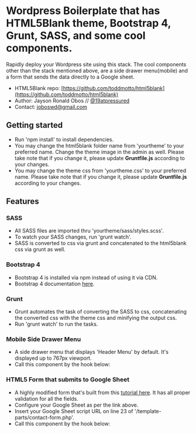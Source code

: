 # Wordpress Boilerplate that has HTML5Blank theme, Bootstrap 4, Grunt, SASS, and some cool components.

Rapidly deploy your Wordpress site using this stack. The cool components other than the stack mentioned above, are a side drawer menu(mobile) and a form that sends the data directly to a Google sheet.

* HTML5Blank repo: [https://github.com/toddmotto/html5blank](https://github.com/toddmotto/html5blank)
* Author: Jayson Ronald Obos // [@19atpressured](http://twitter.com/19atpressured)
* Contact: [joboswd@gmail.com](mailto:joboswd@gmail.com)

## Getting started
* Run 'npm install' to install dependencies.
* You may change the html5blank folder name from 'yourtheme' to your preferred name. Change the theme image in the admin as well. Please take note that if you change it, please update **Gruntfile.js** according to your changes.
* You may change the theme css from 'yourtheme.css' to your preferred name. Please take note that if you change it, please update **Gruntfile.js** according to your changes.

## Features

### SASS
* All SASS files are imported thru 'yourtheme/sass/styles.scss'.
* To watch your SASS changes, run 'grunt watch'.
* SASS is converted to css via grunt and concatenated to the html5blank css via grunt as well.

### Bootstrap 4
* Bootstrap 4 is installed via npm instead of using it via CDN.
* Bootstrap 4 documentation [here](https://getbootstrap.com/docs/4.5/getting-started/introduction/).

### Grunt
* Grunt automates the task of converting the SASS to css, concatenating the converted css with the theme css and minifying the output css.
* Run 'grunt watch' to run the tasks.

### Mobile Side Drawer Menu
* A side drawer menu that displays 'Header Menu' by default. It's displayed up to 767px viewport.
* Call this component by the hook below:
    <?php get_template_part('template-parts/burgermenu'); ?>

### HTML5 Form that submits to Google Sheet
* A highly modified form that's built from this [tutorial here](https://medium.com/@dmccoy/how-to-submit-an-html-form-to-google-sheets-without-google-forms-b833952cc175). It has all proper validation for all the fields.
* Configure your Google Sheet as per the link above.
* Insert your Google Sheet script URL on line 23 of '/template-parts/contact-form.php'.
* Call this component by the hook below:
    <?php get_template_part('template-parts/home/contact-form'); ?>

